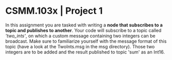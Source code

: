 # CSMM.103x | Project 1

In this assignment you are tasked with writing a **node that subscribes to a topic and publishes to another**. Your code will subscribe to a topic called _'two_ints'_, on which a custom message containing two integers can be broadcast. Make sure to familiarize yourself with the message format of this topic (have a look at the TwoInts.msg in the msg directory). Those two integers are to be added and the result published to topic 'sum' as an Int16. 